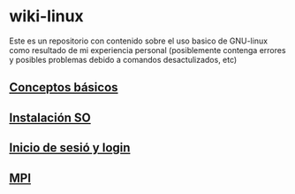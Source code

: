 # wiki-linux

Este es un repositorio con contenido sobre el uso basico de GNU-linux como resultado de mi experiencia personal (posiblemente contenga errores y posibles problemas debido a comandos desactulizados, etc)

## [Conceptos básicos](conceptos_basicos.md)

## [Instalación SO](install.md)

## [Inicio de sesió y login](login.md)

## [MPI](mpi.md)




